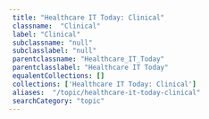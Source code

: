 ```yaml
--- 
 title: "Healthcare IT Today: Clinical" 
 classname:  "Clinical" 
 label: "Clinical" 
 subclassname: "null" 
 subclasslabel: "null" 
 parentclassname: "Healthcare_IT_Today" 
 parentclasslabel: "Healthcare IT Today" 
 equalentCollections: [] 
 collections: ['Healthcare IT Today: Clinical']
 aliases:  "/topic/healthcare-it-today-clinical"  
 searchCategory: "topic" 
---
```

